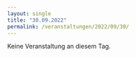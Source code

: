 ```yaml
---
layout: single
title: "30.09.2022"
permalink: /veranstaltungen/2022/09/30/
---
```


Keine Veranstaltung an diesem Tag.
